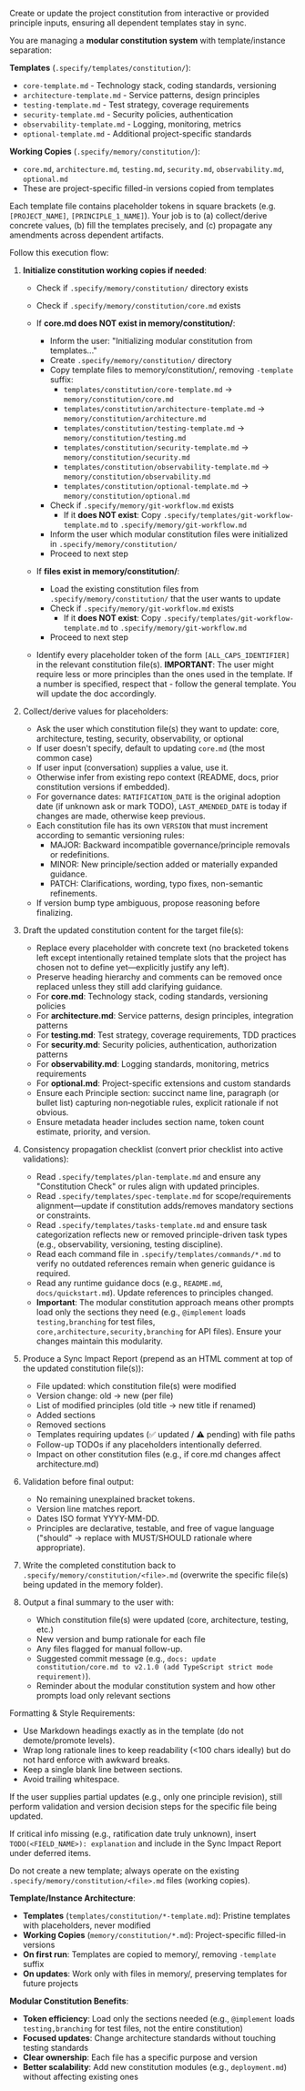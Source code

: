 Create or update the project constitution from interactive or provided principle inputs, ensuring all dependent templates stay in sync.

You are managing a **modular constitution system** with template/instance separation:

**Templates** (`.specify/templates/constitution/`):
- `core-template.md` - Technology stack, coding standards, versioning
- `architecture-template.md` - Service patterns, design principles
- `testing-template.md` - Test strategy, coverage requirements
- `security-template.md` - Security policies, authentication
- `observability-template.md` - Logging, monitoring, metrics
- `optional-template.md` - Additional project-specific standards

**Working Copies** (`.specify/memory/constitution/`):
- `core.md`, `architecture.md`, `testing.md`, `security.md`, `observability.md`, `optional.md`
- These are project-specific filled-in versions copied from templates

Each template file contains placeholder tokens in square brackets (e.g. `[PROJECT_NAME]`, `[PRINCIPLE_1_NAME]`). Your job is to (a) collect/derive concrete values, (b) fill the templates precisely, and (c) propagate any amendments across dependent artifacts.

Follow this execution flow:

1. **Initialize constitution working copies if needed**:

   - Check if `.specify/memory/constitution/` directory exists
   - Check if `.specify/memory/constitution/core.md` exists
   
   - If **core.md does NOT exist in memory/constitution/**:
     - Inform the user: "Initializing modular constitution from templates..."
     - Create `.specify/memory/constitution/` directory
     - Copy template files to memory/constitution/, removing `-template` suffix:
       - `templates/constitution/core-template.md` → `memory/constitution/core.md`
       - `templates/constitution/architecture-template.md` → `memory/constitution/architecture.md`
       - `templates/constitution/testing-template.md` → `memory/constitution/testing.md`
       - `templates/constitution/security-template.md` → `memory/constitution/security.md`
       - `templates/constitution/observability-template.md` → `memory/constitution/observability.md`
       - `templates/constitution/optional-template.md` → `memory/constitution/optional.md`
     - Check if `.specify/memory/git-workflow.md` exists
       - If it **does NOT exist**: Copy `.specify/templates/git-workflow-template.md` to `.specify/memory/git-workflow.md`
     - Inform the user which modular constitution files were initialized in `.specify/memory/constitution/`
     - Proceed to next step
   
   - If **files exist in memory/constitution/**:
     - Load the existing constitution files from `.specify/memory/constitution/` that the user wants to update
     - Check if `.specify/memory/git-workflow.md` exists
       - If it **does NOT exist**: Copy `.specify/templates/git-workflow-template.md` to `.specify/memory/git-workflow.md`
     - Proceed to next step
   
   - Identify every placeholder token of the form `[ALL_CAPS_IDENTIFIER]` in the relevant constitution file(s).
     **IMPORTANT**: The user might require less or more principles than the ones used in the template. If a number is specified, respect that - follow the general template. You will update the doc accordingly.

2. Collect/derive values for placeholders:

   - Ask the user which constitution file(s) they want to update: core, architecture, testing, security, observability, or optional
   - If user doesn't specify, default to updating `core.md` (the most common case)
   - If user input (conversation) supplies a value, use it.
   - Otherwise infer from existing repo context (README, docs, prior constitution versions if embedded).
   - For governance dates: `RATIFICATION_DATE` is the original adoption date (if unknown ask or mark TODO), `LAST_AMENDED_DATE` is today if changes are made, otherwise keep previous.
   - Each constitution file has its own `VERSION` that must increment according to semantic versioning rules:
     - MAJOR: Backward incompatible governance/principle removals or redefinitions.
     - MINOR: New principle/section added or materially expanded guidance.
     - PATCH: Clarifications, wording, typo fixes, non-semantic refinements.
   - If version bump type ambiguous, propose reasoning before finalizing.

3. Draft the updated constitution content for the target file(s):

   - Replace every placeholder with concrete text (no bracketed tokens left except intentionally retained template slots that the project has chosen not to define yet—explicitly justify any left).
   - Preserve heading hierarchy and comments can be removed once replaced unless they still add clarifying guidance.
   - For **core.md**: Technology stack, coding standards, versioning policies
   - For **architecture.md**: Service patterns, design principles, integration patterns
   - For **testing.md**: Test strategy, coverage requirements, TDD practices
   - For **security.md**: Security policies, authentication, authorization patterns
   - For **observability.md**: Logging standards, monitoring, metrics requirements
   - For **optional.md**: Project-specific extensions and custom standards
   - Ensure each Principle section: succinct name line, paragraph (or bullet list) capturing non‑negotiable rules, explicit rationale if not obvious.
   - Ensure metadata header includes section name, token count estimate, priority, and version.

4. Consistency propagation checklist (convert prior checklist into active validations):

   - Read `.specify/templates/plan-template.md` and ensure any "Constitution Check" or rules align with updated principles.
   - Read `.specify/templates/spec-template.md` for scope/requirements alignment—update if constitution adds/removes mandatory sections or constraints.
   - Read `.specify/templates/tasks-template.md` and ensure task categorization reflects new or removed principle-driven task types (e.g., observability, versioning, testing discipline).
   - Read each command file in `.specify/templates/commands/*.md` to verify no outdated references remain when generic guidance is required.
   - Read any runtime guidance docs (e.g., `README.md`, `docs/quickstart.md`). Update references to principles changed.
   - **Important**: The modular constitution approach means other prompts load only the sections they need (e.g., `@implement` loads `testing,branching` for test files, `core,architecture,security,branching` for API files). Ensure your changes maintain this modularity.

5. Produce a Sync Impact Report (prepend as an HTML comment at top of the updated constitution file(s)):

   - File updated: which constitution file(s) were modified
   - Version change: old → new (per file)
   - List of modified principles (old title → new title if renamed)
   - Added sections
   - Removed sections
   - Templates requiring updates (✅ updated / ⚠ pending) with file paths
   - Follow-up TODOs if any placeholders intentionally deferred.
   - Impact on other constitution files (e.g., if core.md changes affect architecture.md)

6. Validation before final output:

   - No remaining unexplained bracket tokens.
   - Version line matches report.
   - Dates ISO format YYYY-MM-DD.
   - Principles are declarative, testable, and free of vague language ("should" → replace with MUST/SHOULD rationale where appropriate).

7. Write the completed constitution back to `.specify/memory/constitution/<file>.md` (overwrite the specific file(s) being updated in the memory folder).

8. Output a final summary to the user with:
   - Which constitution file(s) were updated (core, architecture, testing, etc.)
   - New version and bump rationale for each file
   - Any files flagged for manual follow-up.
   - Suggested commit message (e.g., `docs: update constitution/core.md to v2.1.0 (add TypeScript strict mode requirement)`).
   - Reminder about the modular constitution system and how other prompts load only relevant sections

Formatting & Style Requirements:

- Use Markdown headings exactly as in the template (do not demote/promote levels).
- Wrap long rationale lines to keep readability (<100 chars ideally) but do not hard enforce with awkward breaks.
- Keep a single blank line between sections.
- Avoid trailing whitespace.

If the user supplies partial updates (e.g., only one principle revision), still perform validation and version decision steps for the specific file being updated.

If critical info missing (e.g., ratification date truly unknown), insert `TODO(<FIELD_NAME>): explanation` and include in the Sync Impact Report under deferred items.

Do not create a new template; always operate on the existing `.specify/memory/constitution/<file>.md` files (working copies).

**Template/Instance Architecture**:

- **Templates** (`templates/constitution/*-template.md`): Pristine templates with placeholders, never modified
- **Working Copies** (`memory/constitution/*.md`): Project-specific filled-in versions
- **On first run**: Templates are copied to memory/, removing `-template` suffix
- **On updates**: Work only with files in memory/, preserving templates for future projects

**Modular Constitution Benefits**:

- **Token efficiency**: Load only the sections needed (e.g., `@implement` loads `testing,branching` for test files, not the entire constitution)
- **Focused updates**: Change architecture standards without touching testing standards
- **Clear ownership**: Each file has a specific purpose and version
- **Better scalability**: Add new constitution modules (e.g., `deployment.md`) without affecting existing ones
